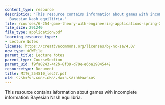 ```yaml
---
content_type: resource
description: 'This resource contains information about games with incomplete information:
  Bayesian Nash equilibria.'
file: /courses/6-254-game-theory-with-engineering-applications-spring-2010/575baf93686c6b65dea35d10bb9e5a85_MIT6_254S10_lec17.pdf
file_size: 291240
file_type: application/pdf
learning_resource_types:
- Lecture Notes
license: https://creativecommons.org/licenses/by-nc-sa/4.0/
ocw_type: OCWFile
parent_title: Lecture Notes
parent_type: CourseSection
parent_uid: f9fa8243-4f2b-8f39-d79e-e6ba19845449
resourcetype: Document
title: MIT6_254S10_lec17.pdf
uid: 575baf93-686c-6b65-dea3-5d10bb9e5a85
---
```

This resource contains information about games with incomplete information: Bayesian Nash equilibria.